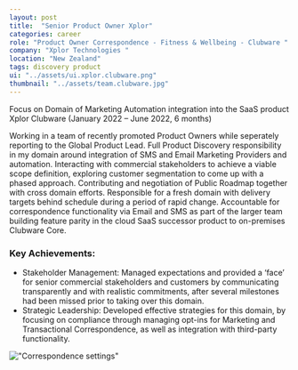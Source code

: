 ```yaml
---
layout: post
title:  "Senior Product Owner Xplor"
categories: career
role: "Product Owner Correspondence - Fitness & Wellbeing - Clubware "
company: "Xplor Technologies "
location: "New Zealand"
tags: discovery product
ui: "../assets/ui.xplor.clubware.png"
thumbnail: "../assets/team.clubware.jpg"
---
```



Focus on Domain of Marketing Automation integration into the SaaS product Xplor Clubware
(January 2022 – June 2022, 6 months)
<!--more-->

Working in a team of recently promoted Product Owners while seperately reporting to the Global Product Lead. Full Product Discovery responsibility in my domain around integration of SMS and Email Marketing Providers and automation. Interacting with commercial stakeholders to achieve a viable scope definition, exploring customer segmentation to come up with a phased approach. Contributing and negotiation of Public Roadmap together with cross domain efforts. 
Responsible for a fresh domain with delivery targets behind schedule during a period of rapid change. Accountable for correspondence functionality via Email and SMS as part of the larger team building feature parity in the cloud SaaS successor product to on-premises Clubware Core. 
### Key Achievements:
* Stakeholder Management: Managed expectations and provided a ‘face’ for senior commercial stakeholders and customers by communicating transparently and with realistic commitments, after several milestones had been missed prior to taking over this domain. 
* Strategic Leadership: Developed effective strategies for this domain, by focusing on compliance through managing opt-ins for Marketing and Transactional Correspondence, as well as integration with third-party functionality.


!["Correspondence settings"](../../../../assets/ui.cw.Correspondence.png)